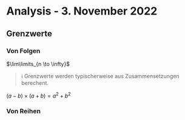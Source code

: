 # Analysis - 3. November 2022

## Grenzwerte

### Von Folgen

$\lim\limits_{n \to \infty}$

> :information_source:️ Grenzwerte werden typischerweise aus Zusammensetzungen berechent.

$(a - b) \times (a + b) = a^2 + b^2$

### Von Reihen
